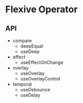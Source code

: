 # Flexive Operator

## API

- compare
  - deepEqual
  - useDeep
- effect
  - useEffectOnChange
- overlay
  - useOverlay
  - useOverlayControl
- temporal
  - useDebounce
  - useDelay

